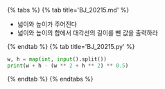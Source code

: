 {% tabs %}
{% tab title='BJ_20215.md' %}

* 넓이와 높이가 주어진다
* 넓이와 높이의 합에서 대각선의 길이를 뺀 값을 출력하라

{% endtab %}
{% tab title='BJ_20215.py' %}

```py
w, h = map(int, input().split())
print(w + h - (w ** 2 + h ** 2) ** 0.5)
```

{% endtab %}
{% endtabs %}